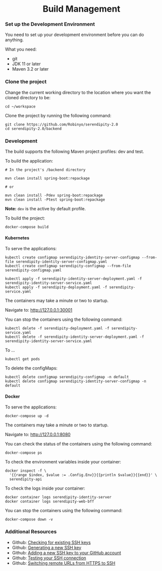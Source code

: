 <h1 align="center">Build Management</h1>

### Set up the Development Environment

You need to set up your development environment before you can do anything.

What you need:

* git
* JDK 11 or later
* Maven 3.2 or later

### Clone the project 

Change the current working directory to the location where you want the cloned directory to be:

```
cd ~/workspace
```

Clone the project by running the following command:

```
git clone https://github.com/Robinyo/serendipity-2.0
cd serendipity-2.0/backend
``` 

### Development

The build supports the following Maven project profiles: dev and test.

To build the application:

```
# In the project's /backend directory

mvn clean install spring-boot:repackage

# or

mvn clean install -Pdev spring-boot:repackage
mvn clean install -Ptest spring-boot:repackage
```

**Note:** `dev` is the active by default profile.

To build the project:

```
docker-compose build
```


#### Kubernetes

To serve the applications:

```
kubectl create configmap serendipity-identity-server-configmap --from-file serendipity-identity-server-configmap.yaml
kubectl create configmap serendipity-configmap --from-file serendipity-configmap.yaml

kubectl apply -f serendipity-identity-server-deployment.yaml -f serendipity-identity-server-service.yaml
kubectl apply -f serendipity-deployment.yaml -f serendipity-service.yaml
```

The containers may take a minute or two to startup.

Navigate to: http://127.0.0.1:30001

You can stop the containers using the following command:

```
kubectl delete -f serendipity-deployment.yaml -f serendipity-service.yaml
kubectl delete -f serendipity-identity-server-deployment.yaml -f serendipity-identity-server-service.yaml
```

To ...

```
kubectl get pods
```

To delete the configMaps:

```
kubectl delete configmap serendipity-configmap -n default
kubectl delete configmap serendipity-identity-server-configmap -n default
```







 
#### Docker 

To serve the applications:

```
docker-compose up -d
```

The containers may take a minute or two to startup.

Navigate to: http://127.0.0.1:8080

You can check the status of the containers using the following command:

```
docker-compose ps
```

To check the environment variables inside your container:

```
docker inspect -f \
  '{{range $index, $value := .Config.Env}}{{println $value}}{{end}}' \
  serendipity-api
```

To check the logs inside your container:

```
docker container logs serendipity-identity-server
docker container logs serendipity-web-bff
```

You can stop the containers using the following command:

```
docker-compose down -v
```

### Additional Resources

* Github: [Checking for existing SSH keys](https://docs.github.com/en/github/authenticating-to-github/checking-for-existing-ssh-keys)
* Github: [Generating a new SSH key](https://docs.github.com/en/github/authenticating-to-github/generating-a-new-ssh-key-and-adding-it-to-the-ssh-agent#generating-a-new-ssh-key)
* Github: [Adding a new SSH key to your GitHub account](https://docs.github.com/en/github/authenticating-to-github/adding-a-new-ssh-key-to-your-github-account)
* Github: [Testing your SSH connection](https://docs.github.com/en/github/authenticating-to-github/testing-your-ssh-connection)
* Github: [Switching remote URLs from HTTPS to SSH](https://docs.github.com/en/github/using-git/changing-a-remotes-url#switching-remote-urls-from-https-to-ssh)

